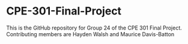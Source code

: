 # CPE-301-Final-Project
This is the GitHub repository for Group 24 of the CPE 301 Final Project.
Contributing members are Hayden Walsh and Maurice Davis-Batton
